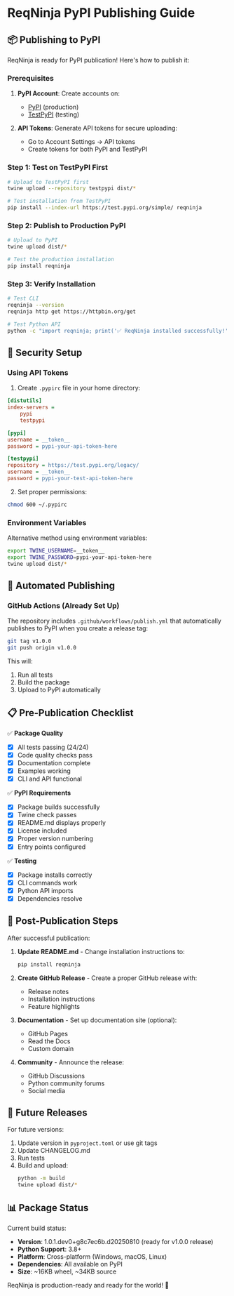 # ReqNinja PyPI Publishing Guide

## 📦 Publishing to PyPI

ReqNinja is ready for PyPI publication! Here's how to publish it:

### Prerequisites

1. **PyPI Account**: Create accounts on:
   - [PyPI](https://pypi.org/account/register/) (production)
   - [TestPyPI](https://test.pypi.org/account/register/) (testing)

2. **API Tokens**: Generate API tokens for secure uploading:
   - Go to Account Settings → API tokens
   - Create tokens for both PyPI and TestPyPI

### Step 1: Test on TestPyPI First

```bash
# Upload to TestPyPI first
twine upload --repository testpypi dist/*

# Test installation from TestPyPI
pip install --index-url https://test.pypi.org/simple/ reqninja
```

### Step 2: Publish to Production PyPI

```bash
# Upload to PyPI
twine upload dist/*

# Test the production installation
pip install reqninja
```

### Step 3: Verify Installation

```bash
# Test CLI
reqninja --version
reqninja http get https://httpbin.org/get

# Test Python API
python -c "import reqninja; print('✅ ReqNinja installed successfully!')"
```

## 🔐 Security Setup

### Using API Tokens

1. Create `.pypirc` file in your home directory:

```ini
[distutils]
index-servers =
    pypi
    testpypi

[pypi]
username = __token__
password = pypi-your-api-token-here

[testpypi]
repository = https://test.pypi.org/legacy/
username = __token__
password = pypi-your-test-api-token-here
```

2. Set proper permissions:
```bash
chmod 600 ~/.pypirc
```

### Environment Variables

Alternative method using environment variables:

```bash
export TWINE_USERNAME=__token__
export TWINE_PASSWORD=pypi-your-api-token-here
twine upload dist/*
```

## 🚀 Automated Publishing

### GitHub Actions (Already Set Up)

The repository includes `.github/workflows/publish.yml` that automatically publishes to PyPI when you create a release tag:

```bash
git tag v1.0.0
git push origin v1.0.0
```

This will:
1. Run all tests
2. Build the package
3. Upload to PyPI automatically

## 📋 Pre-Publication Checklist

✅ **Package Quality**
- [x] All tests passing (24/24)
- [x] Code quality checks pass
- [x] Documentation complete
- [x] Examples working
- [x] CLI and API functional

✅ **PyPI Requirements**
- [x] Package builds successfully
- [x] Twine check passes
- [x] README.md displays properly
- [x] License included
- [x] Proper version numbering
- [x] Entry points configured

✅ **Testing**
- [x] Package installs correctly
- [x] CLI commands work
- [x] Python API imports
- [x] Dependencies resolve

## 🎯 Post-Publication Steps

After successful publication:

1. **Update README.md** - Change installation instructions to:
   ```bash
   pip install reqninja
   ```

2. **Create GitHub Release** - Create a proper GitHub release with:
   - Release notes
   - Installation instructions
   - Feature highlights

3. **Documentation** - Set up documentation site (optional):
   - GitHub Pages
   - Read the Docs
   - Custom domain

4. **Community** - Announce the release:
   - GitHub Discussions
   - Python community forums
   - Social media

## 🔄 Future Releases

For future versions:

1. Update version in `pyproject.toml` or use git tags
2. Update CHANGELOG.md
3. Run tests
4. Build and upload:
   ```bash
   python -m build
   twine upload dist/*
   ```

## 📊 Package Status

Current build status:
- **Version**: 1.0.1.dev0+g8c7ec6b.d20250810 (ready for v1.0.0 release)
- **Python Support**: 3.8+
- **Platform**: Cross-platform (Windows, macOS, Linux)
- **Dependencies**: All available on PyPI
- **Size**: ~16KB wheel, ~34KB source

ReqNinja is production-ready and ready for the world! 🌟
